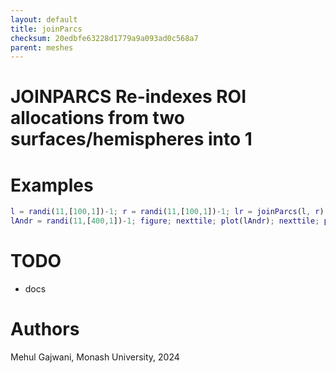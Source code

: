 ```yaml
---
layout: default
title: joinParcs
checksum: 20edbfe63228d1779a9a093ad0c568a7
parent: meshes
---
```



 
# JOINPARCS Re-indexes ROI allocations from two surfaces/hemispheres into 1
 
# Examples
```matlab
l = randi(11,[100,1])-1; r = randi(11,[100,1])-1; lr = joinParcs(l, r); figure; nexttile; plot(l); nexttile; plot(r); nexttile([1,2]); plot(lr);
lAndr = randi(11,[400,1])-1; figure; nexttile; plot(lAndr); nexttile; plot(joinParcs(lAndr));
```
 
# TODO
-  docs 
 
# Authors

Mehul Gajwani, Monash University, 2024

